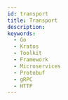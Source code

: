 ```yaml
---
id: transport
title: Transport
description:
keywords:
  - Go
  - Kratos
  - Toolkit
  - Framework
  - Microservices
  - Protobuf
  - gRPC
  - HTTP
---
```



